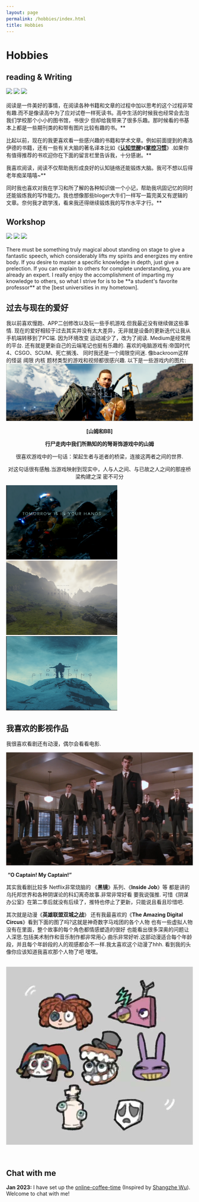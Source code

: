 ```yaml
---
layout: page
permalink: /hobbies/index.html
title: Hobbies
---
```


# Hobbies

## reading & Writing

<div class="third">
<img src="/images/one.JPG">
<img src="/images/two.JPG">
<img src="/images/three.JPG">
</div>
<br>       阅读是一件美好的事情，在阅读各种书籍和文章的过程中加以思考的这个过程非常有趣.而不是像读高中为了应对试卷一样死读书。高中生活的时候我也经常会去泡我们学校那个小小的图书馆，书很少 但却给我带来了很多乐趣。那时候看的书基本上都是一些期刊类的和带有图片比较有趣的书。**<br>

比起以前，现在的我更喜欢看一些感兴趣的书籍和学术文章。例如前面提到的弗洛伊德的书籍，还有一些有关大脑的著名译本比如《[**认知觉醒**]( "认知觉醒：开启自我改变的原动力")》《[**掌控习惯**]( "掌控习惯：如何养成好习惯并戒除坏习惯")》.如果你有值得推荐的书欢迎你在下面的留言栏里告诉我，十分感谢。**

我喜欢阅读，阅读不仅帮助我形成良好的认知链络还能锻炼大脑。我可不想以后得老年痴呆嘻嘻~**<dr>

同时我也喜欢对我在学习和所了解的各种知识做一个小记，帮助我巩固记忆的同时还能锻炼我的写作能力。我也想像那些bloger大牛们一样写一篇完美又有逻辑的文章。奈何我才疏学浅，看来我还得继续锻炼我的写作水平才行。**

## Workshop

<div class="third">
<img src="/images/one.JPG">
<img src="/images/two.JPG">
<img src="/images/three.JPG">
</div>
<br>There must be something truly magical about standing on stage to give a fantastic speech, which considerably lifts my spirits and energizes my entire body. If you desire to master a specific knowledge in depth, just give a prelection. If you can explain to others for complete understanding, you are already an expert. I really enjoy the accomplishment of imparting my knowledge to others, so what I strive for is to be **a student's favorite professor** at the [best universities in my hometown].

[best universities in my hometown]:https://www.fzu.edu.cn/


## 过去与现在的爱好

我以前喜欢慢跑、APP二创修改以及玩一些手机游戏.但我最近没有继续做这些事情.
现在的爱好相较于过去其实并没有太大差异，无非就是设备的更新迭代让我从手机端转移到了PC端.
因为环境改变 运动减少了，改为了阅读. Medium是经常用的平台. 还有就是更新自己的云端笔记也挺有乐趣的.
喜欢的电脑游戏有:帝国时代4、CSGO、SCUM、死亡搁浅、
同时我还是一个阈限空间迷. 像backroom这样的怪诞 阈限 内核 题材类型的游戏和视频都很感兴趣.
以下是一些游戏内的图片:
[<img src="/images/swgq5.PNG">](https://en.wikipedia.org/wiki/Death_Stranding)

<p align="center"><strong>[山姆和BB]</strong></p>   
<p align="center"><strong>行尸走肉中我们所熟知的的弩哥饰游戏中的山姆</strong></p>  
<p align="center">很喜欢游戏中的一句话：架起生者与逝者的桥梁，连接这两者之间的世界. </p>  
<p align="center">对这句话很有感触.当游戏映射到现实中，人与人之间、与已故之人之间的那座桥梁构建之深 密不可分 </p>  

​                          <img src="images/swgq9.PNG" alt="" width="300" height="200"/><img src="images/swgq4.PNG" alt="" width="300" height="200"/><img src="images/swgq.PNG" alt="" width="300" height="200"/>





## 我喜欢的影视作品

我很喜欢看剧还有动漫，偶尔会看看电影.

<img src="/images/swss.PNG">

​                                                                                                              **“O Captain! My Captain!”**



其实我看剧比较多 Netflix非常烧脑的 《**黑镜**》系列、《**Inside Job**》等 都是讲的乌托邦世界和各种阴谋论的科幻离奇故事.非常非常好看 要我说强推. 可惜《阴谋办公室》在第二季后就没有后续了，推特也停止了更新，只能说且看且珍惜吧.

其次就是动漫《**英雄联盟双城之战**》 还有我最喜欢的《**The Amazing Digital Circus**》看到下面的图了吗?这就是神奇数字马戏团的各个人物 也有一些虚拟人物没有在里面，整个故事的每个角色都情感塑造的很好 也能看出很多深奥的问题让人深思.包括美术制作和音乐制作都非常用心 曲乐非常好听.这部动漫适合每个年龄段，并且每个年龄段的人的观感都会不一样.我太喜欢这个动漫了hhh. 看到我的头像你应该知道我喜欢那个人物了吧 嘿嘿。

​                                                                   <img src="/images/Amazing Digital.JPG">



<br>

## Chat with me

**Jan 2023:** I have set up the [online-coffee-time](https://calendly.com/xyboi/meet-with-me) (Inspired by [Shangzhe Wu](https://elliottwu.com/)). Welcome to chat with me!

<!-- Calendly inline widget begin -->

<div class="calendly-inline-widget" data-url="https://calendly.com/xyboi/meet-with-me" style="min-width:320px;height:630px;"></div>
<script type="text/javascript" src="https://assets.calendly.com/assets/external/widget.js" async></script>
<!-- Calendly inline widget end -->

